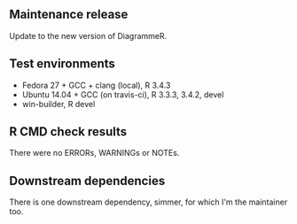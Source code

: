 ## Maintenance release

Update to the new version of DiagrammeR.

## Test environments

* Fedora 27 + GCC + clang (local), R 3.4.3
* Ubuntu 14.04 + GCC (on travis-ci), R 3.3.3, 3.4.2, devel
* win-builder, R devel

## R CMD check results

There were no ERRORs, WARNINGs or NOTEs.

## Downstream dependencies

There is one downstream dependency, simmer, for which I'm the maintainer too.
